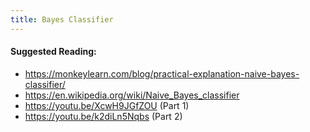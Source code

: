 ```yaml
---
title: Bayes Classifier
---
```

#### Suggested Reading:
<!-- Please add any articles you think might be helpful to read before writing the article -->

- https://monkeylearn.com/blog/practical-explanation-naive-bayes-classifier/
- https://en.wikipedia.org/wiki/Naive_Bayes_classifier
- https://youtu.be/XcwH9JGfZOU (Part 1)
- https://youtu.be/k2diLn5Nqbs (Part 2)